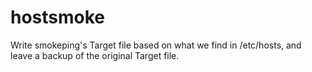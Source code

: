 # hostsmoke
Write smokeping's Target file based on what we find in /etc/hosts, and leave a backup of the original Target file.
